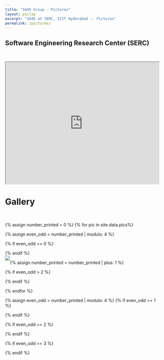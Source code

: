 ```yaml
---
title: "SA4S Group - Pictures"
layout: piclay
excerpt: "SA4S at SERC, IIIT Hyderabad -- Pictures"
permalink: /pictures/
---
```

<!-- 
# Pictures
Jump to: [Leiden](#leiden), [ETHZ](#ethz), [Cornell](#cornell), [St Andrews](#st-andrews) -->


## Software Engineering Research Center (SERC)
<p> &nbsp; </p>

<!-- 
#### Timelapse of our STM assembling [(see LION news item)](https://www.physics.leidenuniv.nl/index.php?id=11573&news=867&type=lion&ln=EN):-->
<iframe width="100%" height="400" src="https://www.youtube.com/embed/UTISiA3mei8" title="Software Engineering Research Center (SERC)" frameborder="1" allow="accelerometer; autoplay; clipboard-write; encrypted-media; gyroscope; picture-in-picture; web-share" referrerpolicy="strict-origin-when-cross-origin" allowfullscreen></iframe>

# Gallery
<p> &nbsp; </p>

<!-- (Right-click *'view image'* to see a larger image.) -->
{% assign number_printed = 0 %}
{% for pic in site.data.pics%}
<!-- <p>{{ site.url }}{{ site.baseurl }}/images/picpic/Gallery/{{ pic.image }}</p> -->

{% assign even_odd = number_printed | modulo: 4 %}

{% if even_odd == 0 %}
<div class="row">
{% endif %}

<div class="col-sm-3 clearfix">
<img src="{{ site.url }}{{ site.baseurl }}/images/gallery/{{ pic.image }}" class="img-responsive"  style="float: left" />
</div>

{% assign number_printed = number_printed | plus: 1 %}

{% if even_odd > 2 %}
</div>
{% endif %}


{% endfor %}

{% assign even_odd = number_printed | modulo: 4 %}
{% if even_odd == 1 %}
</div>
{% endif %}

{% if even_odd == 2 %}
</div>
{% endif %}

{% if even_odd == 3 %}
</div>
{% endif %}

<p> &nbsp; </p>

<!-- First advertisement.
<figure>
<img src="{{ site.url }}{{ site.baseurl }}/images/picpic/WebpageLeiden_red.jpg" width="60%" >
</figure>


## ETHZ
From the [group of Andreas Wallraff](http://www.qudev.ethz.ch/).
<figure>
<img src="{{ site.url }}{{ site.baseurl }}/images/picpic/WebpageETH_red.jpg" width="60%">
</figure>

## Cornell
From the [group of Seamus JC Davis](http://davisgroup.lassp.cornell.edu).
<figure>
<img src="{{ site.url }}{{ site.baseurl }}/images/picpic/WebpageCornell_red.jpg" width="60%">
</figure>

## St Andrews
From the [group of Felix Baumberger](http://dqmp.unige.ch/baumberger/) (now at University of Geneva).
<figure>
<img src="{{ site.url }}{{ site.baseurl }}/images/picpic/WebpageSTA_red.jpg" width="60%">
</figure> -->
